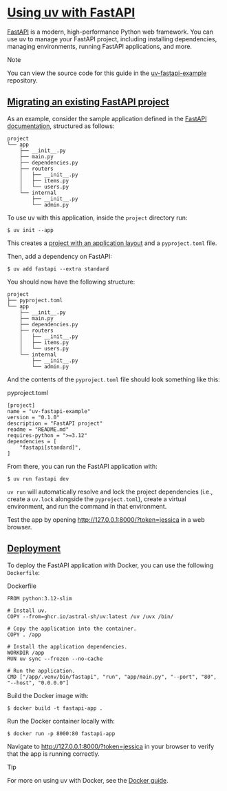 # [Using uv with FastAPI](#using-uv-with-fastapi)

[FastAPI](https://github.com/fastapi/fastapi) is a modern, high-performance Python web framework. You can use uv to manage your FastAPI project, including installing dependencies, managing environments, running FastAPI applications, and more.

Note

You can view the source code for this guide in the [uv-fastapi-example](https://github.com/astral-sh/uv-fastapi-example) repository.

## [Migrating an existing FastAPI project](#migrating-an-existing-fastapi-project)

As an example, consider the sample application defined in the [FastAPI documentation](https://fastapi.tiangolo.com/tutorial/bigger-applications/), structured as follows:

```
project
└── app
    ├── __init__.py
    ├── main.py
    ├── dependencies.py
    ├── routers
    │   ├── __init__.py
    │   ├── items.py
    │   └── users.py
    └── internal
        ├── __init__.py
        └── admin.py

```

To use uv with this application, inside the `project` directory run:

```
$ uv init --app

```

This creates a [project with an application layout](../../../concepts/projects/init/#applications) and a `pyproject.toml` file.

Then, add a dependency on FastAPI:

```
$ uv add fastapi --extra standard

```

You should now have the following structure:

```
project
├── pyproject.toml
└── app
    ├── __init__.py
    ├── main.py
    ├── dependencies.py
    ├── routers
    │   ├── __init__.py
    │   ├── items.py
    │   └── users.py
    └── internal
        ├── __init__.py
        └── admin.py

```

And the contents of the `pyproject.toml` file should look something like this:

pyproject.toml

```
[project]
name = "uv-fastapi-example"
version = "0.1.0"
description = "FastAPI project"
readme = "README.md"
requires-python = ">=3.12"
dependencies = [
    "fastapi[standard]",
]

```

From there, you can run the FastAPI application with:

```
$ uv run fastapi dev

```

`uv run` will automatically resolve and lock the project dependencies (i.e., create a `uv.lock` alongside the `pyproject.toml`), create a virtual environment, and run the command in that environment.

Test the app by opening <http://127.0.0.1:8000/?token=jessica> in a web browser.

## [Deployment](#deployment)

To deploy the FastAPI application with Docker, you can use the following `Dockerfile`:

Dockerfile

```
FROM python:3.12-slim

# Install uv.
COPY --from=ghcr.io/astral-sh/uv:latest /uv /uvx /bin/

# Copy the application into the container.
COPY . /app

# Install the application dependencies.
WORKDIR /app
RUN uv sync --frozen --no-cache

# Run the application.
CMD ["/app/.venv/bin/fastapi", "run", "app/main.py", "--port", "80", "--host", "0.0.0.0"]

```

Build the Docker image with:

```
$ docker build -t fastapi-app .

```

Run the Docker container locally with:

```
$ docker run -p 8000:80 fastapi-app

```

Navigate to <http://127.0.0.1:8000/?token=jessica> in your browser to verify that the app is running correctly.

Tip

For more on using uv with Docker, see the [Docker guide](../docker/).
